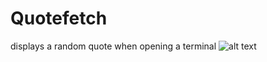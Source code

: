 # Quotefetch
displays a random quote when opening a terminal
  ![alt text](https://imgur.com/a/dO7c2pQ)
